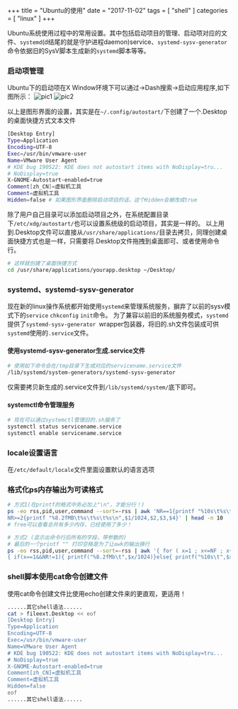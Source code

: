 +++
title = "Ubuntu的使用"
date = "2017-11-02"
tags = [ "shell" ]
categories = [ "linux" ]
+++

Ubuntu系统使用过程中的常用设置。其中包括启动项目的管理、启动项对应的文件、`systemd`(d结尾的就是守护进程daemon)service、`systemd-sysv-generator`命令依据旧的SysV脚本生成新的`systemd`脚本等等。
<!--more-->

### 启动项管理

Ubuntu下的启动项在X Window环境下可以通过->Dash搜索->启动应用程序,如下图所示：
![pic1](../../pictures/20171104111954.png "点我查看")
![pic2](../../pictures/20171104112136.png "点我查看")

以上是图形界面的设置，其实是在`~/.config/autostart/`下创建了一个.Desktop的桌面快捷方式文本文件

```bash
[Desktop Entry]
Type=Application
Encoding=UTF-8
Exec=/usr/bin/vmware-user
Name=VMware User Agent
# KDE bug 190522: KDE does not autostart items with NoDisplay=tru...
# NoDisplay=true
X-GNOME-Autostart-enabled=true
Comment[zh_CN]=虚拟机工具
Comment=虚拟机工具
Hidden=false # 如果图形界面删除启动项目的话，这个Hidden会被改成true
```

除了用户自己目录可以添加启动项目之外，在系统配置目录下`/etc/xdg/autostart/`也可以设置系统级的启动项目，其实是一样的。
以上用到.Desktop文件可以直接从`/usr/share/applications/`目录去拷贝，同理创建桌面快捷方式也是一样，只需要将.Desktop文件拖拽到桌面即可、或者使用命令行。

```bash
# 这样就创建了桌面快捷方式
cd /usr/share/applications/yourapp.desktop ~/Desktop/
```

### systemd、systemd-sysv-generator

现在新的linux操作系统都开始使用`systemd`来管理系统服务，摒弃了以前的sysv模式下的`service` `chkconfig` `init`命令。
为了兼容以前旧的系统服务模式，`systemd`提供了`systemd-sysv-generator `wrapper包装器，将旧的.sh文件包装成可供`systemd`使用的`.service`文件。

#### 使用systemd-sysv-generator生成.service文件
```bash
# 使用如下命令会在/tmp目录下生成对应的servicename.service文件
/lib/systemd/system-generators/systemd-sysv-generator 
```

仅需要拷贝新生成的.service文件到`/lib/systemd/system/`底下即可。
#### systemctl命令管理服务
```bash
# 现在可以通过systemctl管理旧的.sh服务了
systemctl status servicename.service
systemctl enable servicename.service
```

### locale设置语言

在`/etc/default/locale`文件里面设置默认的语言选项

### 格式化ps内存输出为可读格式

```bash
# 方式1(在printf的格式中务必加上"\n"，才能分行！)
ps -eo rss,pid,user,command --sort=-rss | awk 'NR==1{printf "%10s\t%s\t%s\t%s\n",$1,$2,$3,$4} 
NR>=2{printf "%8.2fMB\t%s\t%s\t%s\n",$1/1024,$2,$3,$4}' | head -n 10
# free可以查看总共有多少内存，已经使用了多少！

# 方式2 (显示出命令行后所有的字段，带参数的)
# 最后的一个printf "" 打印空格是为了让awk的输出换行
ps -eo rss,pid,user,command --sort=-rss | awk '{ for ( x=1 ; x<=NF ; x++ ) 
{ if(x==1&&NR!=1){ printf("%8.2fMb\t",$x/1024)}else{ printf("%10s\t",$x)} } print "" }'
```

### shell脚本使用cat命令创建文件

使用cat命令创建文件比使用echo创建文件来的更直观，更适用！

```bash
......其它shell语法......
cat > fileext.Desktop << eof
[Desktop Entry]
Type=Application
Encoding=UTF-8
Exec=/usr/bin/vmware-user
Name=VMware User Agent
# KDE bug 190522: KDE does not autostart items with NoDisplay=tru...
# NoDisplay=true
X-GNOME-Autostart-enabled=true
Comment[zh_CN]=虚拟机工具
Comment=虚拟机工具
Hidden=false    
eof
......其它shell语法......        
```